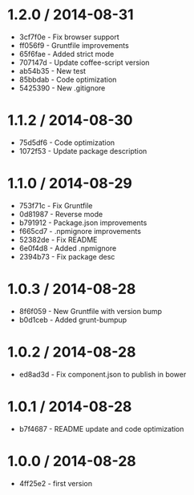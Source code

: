 
1.2.0 / 2014-08-31
==================

  * 3cf7f0e - Fix browser support
  * ff056f9 - Gruntfile improvements
  * 65f6fae - Added strict mode
  * 707147d - Update coffee-script version
  * ab54b35 - New test
  * 85bbdab - Code optimization
  * 5425390 - New .gitignore

1.1.2 / 2014-08-30
==================

  * 75d5df6 - Code optimization
  * 1072f53 - Update package description

1.1.0 / 2014-08-29
==================

  * 753f71c - Fix Gruntfile
  * 0d81987 - Reverse mode
  * b791912 - Package.json improvements
  * f665cd7 - .npmignore improvements
  * 52382de - Fix README
  * 6e0f4d8 - Added .npmignore
  * 2394b73 - Fix package desc

1.0.3 / 2014-08-28
==================

  * 8f6f059 - New Gruntfile with version bump
  * b0d1ceb - Added grunt-bumpup

1.0.2 / 2014-08-28
==================

  * ed8ad3d - Fix component.json to publish in bower

1.0.1 / 2014-08-28
==================

  * b7f4687 - README update and code optimization

1.0.0 / 2014-08-28
==================

  * 4ff25e2 - first version
